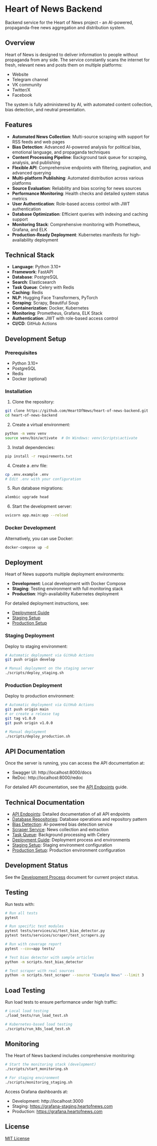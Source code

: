 # Heart of News Backend

Backend service for the Heart of News project - an AI-powered, propaganda-free news aggregation and distribution system.

## Overview

Heart of News is designed to deliver information to people without propaganda from any side. The service constantly scans the internet for fresh, relevant news and posts them on multiple platforms:

- Website
- Telegram channel
- VK community
- Twitter/X
- Facebook

The system is fully administered by AI, with automated content collection, bias detection, and neutral presentation.

## Features

- **Automated News Collection**: Multi-source scraping with support for RSS feeds and web pages
- **Bias Detection**: Advanced AI-powered analysis for political bias, emotional language, and propaganda techniques
- **Content Processing Pipeline**: Background task queue for scraping, analysis, and publishing
- **Flexible API**: Comprehensive endpoints with filtering, pagination, and advanced querying
- **Multi-platform Publishing**: Automated distribution across various platforms
- **Source Evaluation**: Reliability and bias scoring for news sources
- **Performance Monitoring**: Health checks and detailed system status metrics
- **User Authentication**: Role-based access control with JWT authentication
- **Database Optimization**: Efficient queries with indexing and caching support
- **Monitoring Stack**: Comprehensive monitoring with Prometheus, Grafana, and ELK
- **Production-Ready Deployment**: Kubernetes manifests for high-availability deployment

## Technical Stack

- **Language**: Python 3.10+
- **Framework**: FastAPI
- **Database**: PostgreSQL
- **Search**: Elasticsearch
- **Task Queue**: Celery with Redis
- **Caching**: Redis
- **NLP**: Hugging Face Transformers, PyTorch
- **Scraping**: Scrapy, Beautiful Soup
- **Containerization**: Docker, Kubernetes
- **Monitoring**: Prometheus, Grafana, ELK Stack
- **Authentication**: JWT with role-based access control
- **CI/CD**: GitHub Actions

## Development Setup

### Prerequisites

- Python 3.10+
- PostgreSQL
- Redis
- Docker (optional)

### Installation

1. Clone the repository:
```bash
git clone https://github.com/HeartOfNews/heart-of-news-backend.git
cd heart-of-news-backend
```

2. Create a virtual environment:
```bash
python -m venv venv
source venv/bin/activate  # On Windows: venv\Scripts\activate
```

3. Install dependencies:
```bash
pip install -r requirements.txt
```

4. Create a .env file:
```bash
cp .env.example .env
# Edit .env with your configuration
```

5. Run database migrations:
```bash
alembic upgrade head
```

6. Start the development server:
```bash
uvicorn app.main:app --reload
```

### Docker Development

Alternatively, you can use Docker:

```bash
docker-compose up -d
```

## Deployment

Heart of News supports multiple deployment environments:

- **Development**: Local development with Docker Compose
- **Staging**: Testing environment with full monitoring stack
- **Production**: High-availability Kubernetes deployment

For detailed deployment instructions, see:
- [Deployment Guide](docs/deployment.md)
- [Staging Setup](docs/staging_setup.md)
- [Production Setup](docs/production_setup.md)

### Staging Deployment

Deploy to staging environment:

```bash
# Automatic deployment via GitHub Actions
git push origin develop

# Manual deployment on the staging server
./scripts/deploy_staging.sh
```

### Production Deployment

Deploy to production environment:

```bash
# Automatic deployment via GitHub Actions
git push origin main
# or create a release tag
git tag v1.0.0
git push origin v1.0.0

# Manual deployment
./scripts/deploy_production.sh
```

## API Documentation

Once the server is running, you can access the API documentation at:

- Swagger UI: http://localhost:8000/docs
- ReDoc: http://localhost:8000/redoc

For detailed API documentation, see the [API Endpoints](docs/api_endpoints.md) guide.

## Technical Documentation

- [API Endpoints](docs/api_endpoints.md): Detailed documentation of all API endpoints
- [Database Repositories](docs/database_repositories.md): Database operations and repository pattern
- [Bias Detection](docs/bias_detection.md): AI-powered bias detection service
- [Scraper Service](docs/scraper_service.md): News collection and extraction
- [Task Queue](docs/task_queue.md): Background processing with Celery
- [Deployment Guide](docs/deployment.md): Deployment process and environments
- [Staging Setup](docs/staging_setup.md): Staging environment configuration
- [Production Setup](docs/production_setup.md): Production environment configuration

## Development Status

See the [Development Process](DEVELOPMENT_PROCESS.md) document for current project status.

## Testing

Run tests with:

```bash
# Run all tests
pytest

# Run specific test modules
pytest tests/services/ai/test_bias_detector.py
pytest tests/services/scraper/test_scrapers.py

# Run with coverage report
pytest --cov=app tests/

# Test bias detector with sample articles
python -m scripts.test_bias_detector

# Test scraper with real sources
python -m scripts.test_scraper --source "Example News" --limit 3
```

## Load Testing

Run load tests to ensure performance under high traffic:

```bash
# Local load testing
./load_tests/run_load_test.sh

# Kubernetes-based load testing
./scripts/run_k8s_load_test.sh
```

## Monitoring

The Heart of News backend includes comprehensive monitoring:

```bash
# Start the monitoring stack (development)
./scripts/start_monitoring.sh

# For staging environment
./scripts/monitoring_staging.sh
```

Access Grafana dashboards at:
- Development: http://localhost:3000
- Staging: https://grafana-staging.heartofnews.com
- Production: https://grafana.heartofnews.com

## License

[MIT License](LICENSE)